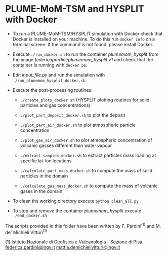 # PLUME-MoM-TSM and HYSPLIT with Docker

- To run a PLUME-MoM-TSM/HYSPLIT simulation with Docker check that Docker is installed on your machine. To do this run `docker info` on a terminal screen. If the command is not found, please install Docker.

- Execute `./run_docker.sh` to run the container *plumemom_hysplit* from the image *federicapardini/plumemom_hysplit:v1* and check that the container is running with `docker ps`.

- Edit *input_file.py* and run the simulation with `./run_plumemom_hysplit_docker.sh`.

- Execute the post-processing routines:
  - `./create_plots_docker.sh` (HYSPLIT plotting routines for solid particles and gas concentrations)

  - `./plot_part_deposit_docker.sh` to plot the deposit 

  - `./plot_part_air_docker.sh` to plot atmospheric particle concentration

  - `./plot_gas_air_docker.sh` to plot atmospheric concentration of volcanic gasses different than water vapour

  - `./extract_samples_docker.sh` to extract particles mass loading at specific lat-lon locations

  - `./calculate_part_mass_docker.sh` to compute the mass of solid particles in the domain 

  - `./calculate_gas_mass_docker.sh` to compute the mass of volcanic gases in the domain

- To clean the working directory execute `python clean_all.py`

- To stop and remove the container *plumemom_hysplit* execute `./end_docker.sh` 

The scripts provided in this folder have been written by F. Pardini<sup>(1)</sup> and M. de' Michieli Vitturi<sup>(1)</sup>

(1) Istituto Nazionale di Geofisica e Vulcanologia - Sezione di Pisa</br>    federica.pardini@ingv.it mattia.demichielivitturi@ingv.it













